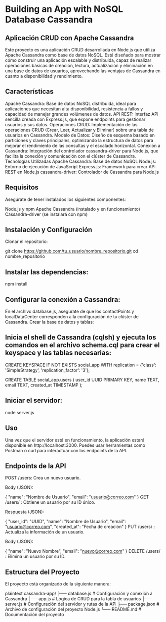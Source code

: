 # Building an App with NoSQL Database Cassandra

## Aplicación CRUD con Apache Cassandra
Este proyecto es una aplicación CRUD desarrollada en Node.js que utiliza Apache Cassandra como base de datos NoSQL. Está diseñado para mostrar cómo construir una aplicación escalable y distribuida, capaz de realizar operaciones básicas de creación, lectura, actualización y eliminación en una base de datos de usuarios, aprovechando las ventajas de Cassandra en cuanto a disponibilidad y rendimiento.

## Características
Apache Cassandra: Base de datos NoSQL distribuida, ideal para aplicaciones que necesitan alta disponibilidad, resistencia a fallos y capacidad de manejar grandes volúmenes de datos.
API REST: Interfaz API sencilla creada con Express.js, que expone endpoints para gestionar usuarios y sus datos.
Operaciones CRUD: Implementación de las operaciones CRUD (Crear, Leer, Actualizar y Eliminar) sobre una tabla de usuarios en Cassandra.
Modelo de Datos: Diseño de esquema basado en particiones y claves principales, optimizando la estructura de datos para mejorar el rendimiento de las consultas y el escalado horizontal.
Conexión a Cassandra: Integración del controlador cassandra-driver para Node.js, que facilita la conexión y comunicación con el clúster de Cassandra.
Tecnologías Utilizadas
Apache Cassandra: Base de datos NoSQL
Node.js: Entorno de ejecución de JavaScript
Express.js: Framework para crear API REST en Node.js
cassandra-driver: Controlador de Cassandra para Node.js

## Requisitos
Asegúrate de tener instalados los siguientes componentes:

Node.js y npm
Apache Cassandra (instalado y en funcionamiento)
Cassandra-driver (se instalará con npm)

## Instalación y Configuración
Clonar el repositorio:

git clone https://github.com/tu_usuario/nombre_repositorio.git
cd nombre_repositorio

## Instalar las dependencias:

npm install

## Configurar la conexión a Cassandra:

En el archivo database.js, asegúrate de que los contactPoints y localDataCenter corresponden a la configuración de tu clúster de Cassandra.
Crear la base de datos y tablas:

## Inicia el shell de Cassandra (cqlsh) y ejecuta los comandos en el archivo schema.cql para crear el keyspace y las tablas necesarias:

CREATE KEYSPACE IF NOT EXISTS social_app
WITH replication = {'class': 'SimpleStrategy', 'replication_factor': '3'};

CREATE TABLE social_app.users (
  user_id UUID PRIMARY KEY,
  name TEXT,
  email TEXT,
  created_at TIMESTAMP
);

## Iniciar el servidor:

node server.js

## Uso
Una vez que el servidor está en funcionamiento, la aplicación estará disponible en http://localhost:3000. Puedes usar herramientas como Postman o curl para interactuar con los endpoints de la API.

## Endpoints de la API
POST /users: Crea un nuevo usuario.

Body (JSON):

{
  "name": "Nombre de Usuario",
  "email": "usuario@correo.com"
}
GET /users/
: Obtiene un usuario por su ID único.

Respuesta (JSON):

{
  "user_id": "UUID",
  "name": "Nombre de Usuario",
  "email": "usuario@correo.com",
  "created_at": "Fecha de creación"
}
PUT /users/
: Actualiza la información de un usuario.

Body (JSON):

{
  "name": "Nuevo Nombre",
  "email": "nuevo@correo.com"
}
DELETE /users/
: Elimina un usuario por su ID.

## Estructura del Proyecto
El proyecto está organizado de la siguiente manera:

plaintext
cassandra-app/
├── database.js      # Configuración y conexión a Cassandra
├── app.js           # Lógica de CRUD para la tabla de usuarios
├── server.js        # Configuración del servidor y rutas de la API
├── package.json     # Archivo de configuración del proyecto Node.js
└── README.md        # Documentación del proyecto
